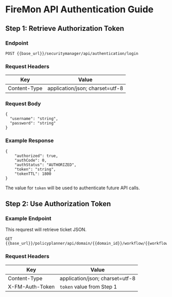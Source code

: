 # FireMon API Authentication Guide
## Step 1: Retrieve Authorization Token
### Endpoint
```
POST {{base_url}}/securitymanager/api/authentication/login
```
### Request Headers
Key |Value           
----|---
Content-Type | application/json; charset=utf-8
### Request Body
```
{
  "username": "string",
  "password": "string"
}
```
### Example Response
```
{
    "authorized": true,
    "authCode": 0,
    "authStatus": "AUTHORIZED",
    "token": "string",
    "tokenTTL": 1800
}
```
The value for `token` will be used to authenticate future API calls.

## Step 2: Use Authorization Token
### Example Endpoint
This requrest will retrieve ticket JSON.
```
GET {{base_url}}/policyplanner/api/domain/{{domain_id}}/workflow/{{workflow_id}}/packet/{{workflow_packet_id}}
```
### Request Headers
Key |Value           
----|---
Content-Type | application/json; charset=utf-8
X-FM-Auth-Token | `token` value from Step 1

